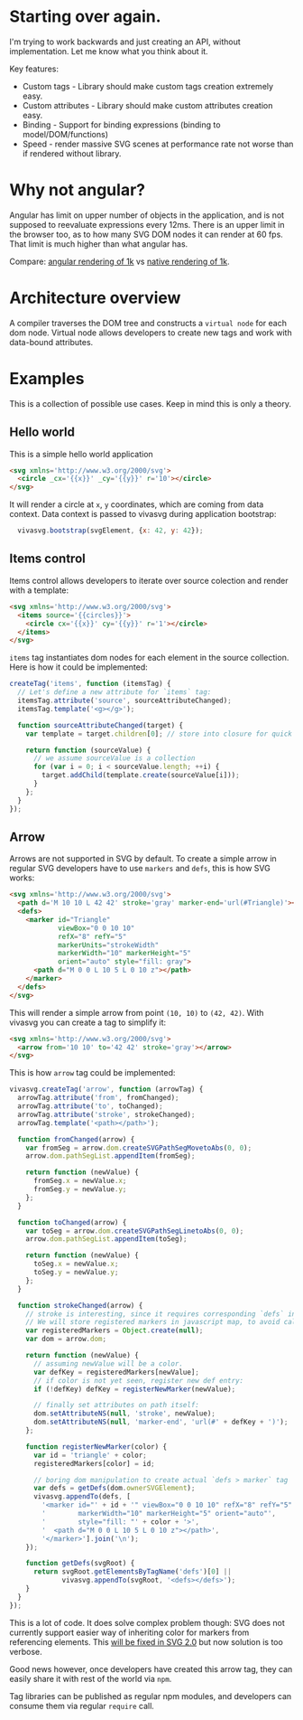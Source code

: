 # Starting over again.

I'm trying to work backwards and just creating an API, without implementation.
Let me know what you think about it.

Key features:

* Custom tags - Library should make custom tags creation extremely easy.
* Custom attributes - Library should make custom attributes creation easy.
* Binding - Support for binding expressions (binding to model/DOM/functions)
* Speed - render massive SVG scenes at performance rate not worse than if rendered
without library.

# Why not angular?

Angular has limit on upper number of objects in the application, and is not
supposed to reevaluate expressions every 12ms. There is an upper limit in the
browser too, as to how many SVG DOM nodes it can render at 60 fps. That limit is
much higher than what angular has.

Compare: [angular rendering of 1k](http://embed.plnkr.co/xZK8VSpzdCM2l06Sbma6/preview)
vs [native rendering of 1k](http://embed.plnkr.co/i9UBJoamLLpVMY4a1DCF/preview).

# Architecture overview

A compiler traverses the DOM tree and constructs a `virtual node` for each dom node.
Virtual node allows developers to create new tags and work with data-bound attributes.


# Examples

This is a collection of possible use cases. Keep in mind this is only a theory.

## Hello world

This is a simple hello world application

``` html
<svg xmlns='http://www.w3.org/2000/svg'>
  <circle _cx='{{x}}' _cy='{{y}}' r='10'></circle>
</svg>
```

It will render a circle at `x`, `y` coordinates, which are coming from data context.
Data context is passed to vivasvg during application bootstrap:

``` js
  vivasvg.bootstrap(svgElement, {x: 42, y: 42});
```

## Items control

Items control allows developers to iterate over source colection and render with
a template:

``` html
<svg xmlns='http://www.w3.org/2000/svg'>
  <items source='{{circles}}'>
    <circle cx='{{x}}' cy='{{y}}' r='1'></circle>
  </items>
</svg>
```

`items` tag instantiates dom nodes for each element in the source collection.
Here is how it could be implemented:

``` js
createTag('items', function (itemsTag) {
  // Let's define a new attribute for `items` tag:
  itemsTag.attribute('source', sourceAttributeChanged);
  itemsTag.template('<g></g>');

  function sourceAttributeChanged(target) {
    var template = target.children[0]; // store into closure for quick access

    return function (sourceValue) {
      // we assume sourceValue is a collection
      for (var i = 0; i < sourceValue.length; ++i) {
        target.addChild(template.create(sourceValue[i]));
      }
    };
  }
});
```

## Arrow

Arrows are not supported in SVG by default. To create a simple arrow in regular
SVG developers have to use `markers` and `defs`, this is how SVG works:


``` html
<svg xmlns='http://www.w3.org/2000/svg'>
  <path d='M 10 10 L 42 42' stroke='gray' marker-end='url(#Triangle)'></path>
  <defs>
    <marker id="Triangle"
            viewBox="0 0 10 10"
            refX="8" refY="5"
            markerUnits="strokeWidth"
            markerWidth="10" markerHeight="5"
            orient="auto" style="fill: gray">
      <path d="M 0 0 L 10 5 L 0 10 z"></path>
    </marker>
  </defs>
</svg>
```

This will render a simple arrow from point `(10, 10)` to `(42, 42)`. With vivasvg
you can create a tag to simplify it:

``` html
<svg xmlns='http://www.w3.org/2000/svg'>
  <arrow from='10 10' to='42 42' stroke='gray'></arrow>
</svg>
```

This is how `arrow` tag could be implemented:

``` js
vivasvg.createTag('arrow', function (arrowTag) {
  arrowTag.attribute('from', fromChanged);
  arrowTag.attribute('to', toChanged);
  arrowTag.attribute('stroke', strokeChanged);
  arrowTag.template('<path></path>');

  function fromChanged(arrow) {
    var fromSeg = arrow.dom.createSVGPathSegMovetoAbs(0, 0);
    arrow.dom.pathSegList.appendItem(fromSeg);

    return function (newValue) {
      fromSeg.x = newValue.x;
      fromSeg.y = newValue.y;
    };
  }

  function toChanged(arrow) {
    var toSeg = arrow.dom.createSVGPathSegLinetoAbs(0, 0);
    arrow.dom.pathSegList.appendItem(toSeg);

    return function (newValue) {
      toSeg.x = newValue.x;
      toSeg.y = newValue.y;
    };
  }

  function strokeChanged(arrow) {
    // stroke is interesting, since it requires corresponding `defs` in the svg root.
    // We will store registered markers in javascript map, to avoid calls to dom:
    var registeredMarkers = Object.create(null);
    var dom = arrow.dom;

    return function (newValue) {
      // assuming newValue will be a color.
      var defKey = registeredMarkers[newValue];
      // if color is not yet seen, register new def entry:
      if (!defKey) defKey = registerNewMarker(newValue);

      // finally set attributes on path itself:
      dom.setAttributeNS(null, 'stroke', newValue);
      dom.setAttributeNS(null, 'marker-end', 'url(#' + defKey + ')');
    };

    function registerNewMarker(color) {
      var id = 'triangle' + color;
      registeredMarkers[color] = id;

      // boring dom manipulation to create actual `defs > marker` tag
      var defs = getDefs(dom.ownerSVGElement);
      vivasvg.appendTo(defs, [
        '<marker id="' + id + '" viewBox="0 0 10 10" refX="8" refY="5" markerUnits="strokeWidth"',
        '        markerWidth="10" markerHeight="5" orient="auto"',
        '        style="fill: "' + color + '>',
        '  <path d="M 0 0 L 10 5 L 0 10 z"></path>',
        '</marker>'].join('\n');
    });

    function getDefs(svgRoot) {
      return svgRoot.getElementsByTagName('defs')[0] ||
             vivasvg.appendTo(svgRoot, '<defs></defs>');
    }
  }
});
```

This is a lot of code. It does solve complex problem though: SVG does not currently
support easier way of inheriting color for markers from referencing elements.
This [will be fixed in SVG 2.0](http://www.w3.org/TR/SVG2/painting.html#VertexMarkerProperties)
but now solution is too verbose.

Good news however, once developers have created this arrow tag, they can easily
share it with rest of the world via `npm`.

Tag libraries can be published as regular npm modules, and developers can consume
them via regular `require` call.
